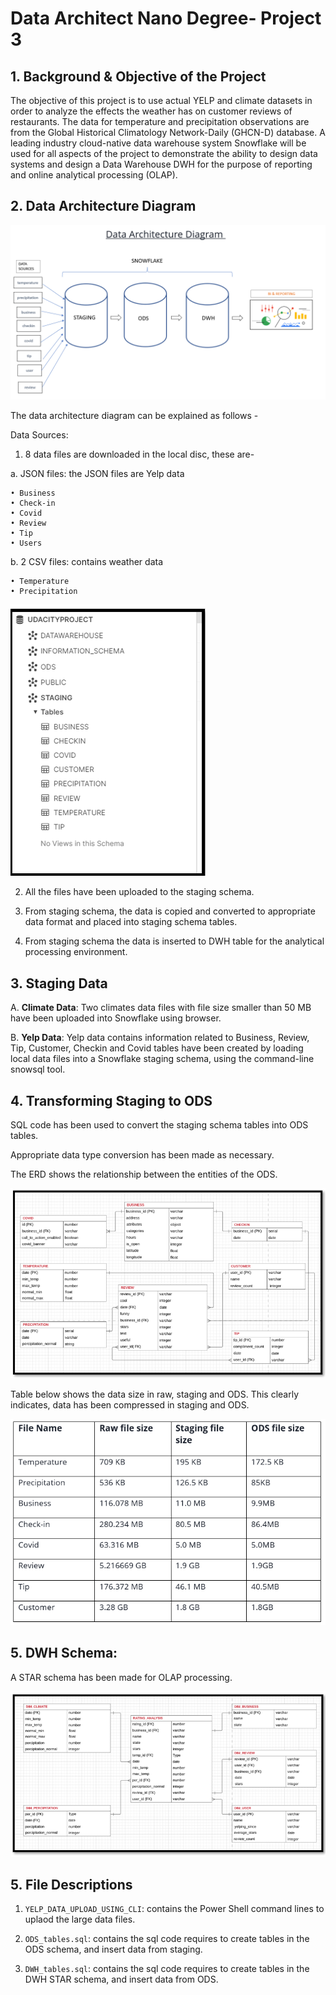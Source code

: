 # Data Architect Nano Degree- Project 3

## 1. Background & Objective of the Project

The objective of this project is to use actual YELP and climate datasets in order to analyze the effects the weather has on customer reviews of restaurants. The data for temperature and precipitation observations are from the Global Historical Climatology Network-Daily (GHCN-D) database. A leading industry cloud-native data warehouse system Snowflake will be used for all aspects of the project to demonstrate  the ability to design data systems and  design a Data Warehouse DWH for the purpose of reporting and online analytical processing (OLAP).



## 2. Data Architecture Diagram

![](data_architecutre_diagram.PNG)

The data architecture diagram can be explained as follows - 

Data Sources: 

1.	8 data files are downloaded in the local disc, these are-

a.	JSON files: the JSON files are Yelp data

    • Business
    • Check-in
    • Covid
    • Review
    • Tip
    • Users

b.	2 CSV files: contains weather data

    • Temperature
    • Precipitation

![](staging_schema.PNG)


2.	All the files have been uploaded to the staging schema.

3.	From staging schema, the data is copied and converted to appropriate data format and placed into staging schema tables.

4.	From staging schema the data is inserted to DWH table for the analytical processing environment. 



## 3. Staging Data


A. **Climate Data**: Two climates data files with file size smaller than 50 MB have been uploaded into Snowflake using browser. 

B. **Yelp Data**: Yelp data contains information related to Business, Review, Tip, Customer, Checkin and Covid tables have been created by loading local data files into a Snowflake staging schema, using the command-line snowsql tool. 



## 4. Transforming Staging to ODS

SQL code has been used to convert the staging schema tables into ODS tables. 

Appropriate data type conversion has been made as necessary. 

The ERD shows the relationship between the entities of the ODS.  

![](ERD_ODS.PNG)

Table below shows the data size in raw, staging and ODS. This clearly indicates, data has been compressed in staging and ODS. 


![](size.PNG)


## 5. DWH Schema: 

A STAR schema has been made for OLAP processing. 

![](star_schema.PNG)



## 5. File Descriptions

1. `YELP_DATA_UPLOAD_USING_CLI`: contains the Power Shell command lines to uplaod the large data files. 

2. `ODS_tables.sql`: contains the sql code requires to create tables in the ODS schema, and insert data from staging.

3. `DWH_tables.sql`: contains the sql code requires to create tables in the DWH STAR schema, and insert data from ODS.







